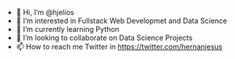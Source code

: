- 👋 Hi, I’m @hjelios
- 👀 I’m interested in Fullstack Web Developmet and Data Science
- 🌱 I’m currently learning Python
- 💞️ I’m looking to collaborate on Data Science Projects
- 📫 How to reach me Twitter in https://twitter.com/hernanjesus

<!---
hjelios/hjelios is a ✨ special ✨ repository because its `README.md` (this file) appears on your GitHub profile.
You can click the Preview link to take a look at your changes.
--->
